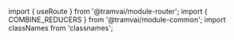 import { useRoute } from '@tramvai/module-router';
import { COMBINE_REDUCERS } from '@tramvai/module-common';
import classNames from 'classnames';
